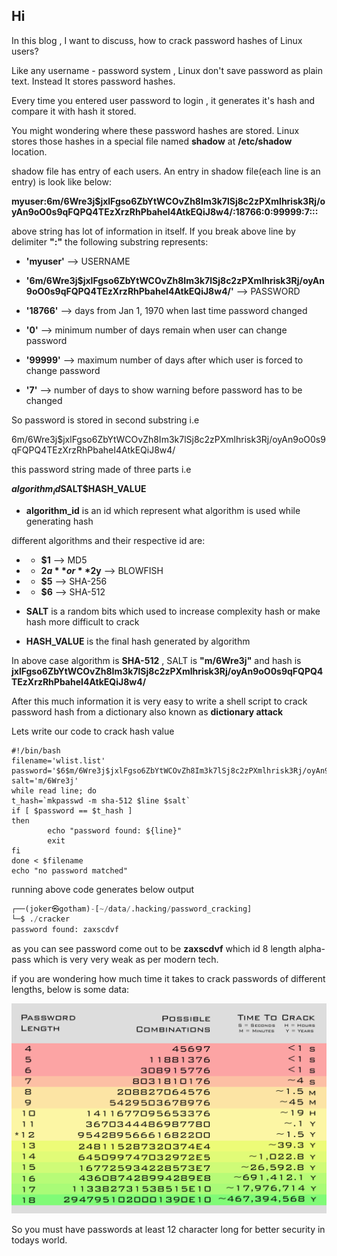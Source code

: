 ## Hi

In this blog , I want to discuss, how to crack password hashes of Linux users? 

Like any username - password system , Linux don't save password as plain text. Instead It stores password hashes. 

Every time you entered user password to login , it generates it's hash and compare it with hash it stored.

You might wondering where these password hashes are stored. Linux stores those hashes in a special file named **shadow** at **/etc/shadow** location.

shadow file has entry of each users. An entry in shadow file(each line is an entry) is look like below:

**myuser:$6$m/6Wre3j$jxlFgso6ZbYtWCOvZh8Im3k7lSj8c2zPXmlhrisk3Rj/oyAn9oO0s9qFQPQ4TEzXrzRhPbaheI4AtkEQiJ8w4/:18766:0:99999:7:::**

above string has lot of information in itself. If you break above line by delimiter **":"** the  following substring represents:

- **'myuser'**  --> USERNAME

- **'$6$m/6Wre3j$jxlFgso6ZbYtWCOvZh8Im3k7lSj8c2zPXmlhrisk3Rj/oyAn9oO0s9qFQPQ4TEzXrzRhPbaheI4AtkEQiJ8w4/'** --> PASSWORD

- **'18766'** --> days from Jan 1, 1970 when last time password changed

- **'0'** --> minimum number of days remain when user can change password

- **'99999'** --> maximum number of days after which user is forced to change password

- **'7'** --> number of days to show warning before password has to be changed

So password is stored in second substring i.e 

$6$m/6Wre3j$jxlFgso6ZbYtWCOvZh8Im3k7lSj8c2zPXmlhrisk3Rj/oyAn9oO0s9qFQPQ4TEzXrzRhPbaheI4AtkEQiJ8w4/

this password string made of three parts i.e

**$algorithm_id$SALT$HASH_VALUE**

- **algorithm_id** is an id which represent what algorithm is used while generating hash 

different algorithms and their respective id are:

- - **$1** --> MD5

- - **$2a**  or **$2y** --> BLOWFISH

- - **$5** --> SHA-256

- - **$6** --> SHA-512

- **SALT** is a random bits which used to increase complexity hash or make hash more difficult to crack

- **HASH_VALUE** is the final hash generated by algorithm

In above case algorithm is **SHA-512** , SALT is **"m/6Wre3j"**  and hash is **jxlFgso6ZbYtWCOvZh8Im3k7lSj8c2zPXmlhrisk3Rj/oyAn9oO0s9qFQPQ4TEzXrzRhPbaheI4AtkEQiJ8w4/**

After this much information it is very easy to write a shell script to crack password hash from a dictionary also known as **dictionary attack** 

Lets write our code to crack hash value

```shell
#!/bin/bash
filename='wlist.list'
password='$6$m/6Wre3j$jxlFgso6ZbYtWCOvZh8Im3k7lSj8c2zPXmlhrisk3Rj/oyAn9oO0s9qFQPQ4TEzXrzRhPbaheI4AtkEQiJ8w4/'
salt='m/6Wre3j'
while read line; do
t_hash=`mkpasswd -m sha-512 $line $salt`
if [ $password == $t_hash ]
then
        echo "password found: ${line}"
        exit
fi
done < $filename
echo "no password matched"
```

running above code generates below output

```python
┌──(joker㉿gotham)-[~/data/.hacking/password_cracking]
└─$ ./cracker
password found: zaxscdvf

```

as you can see password come out to be **zaxscdvf** which id 8 length alpha-pass which is very very weak as per modern tech.

if you are wondering how much time it takes to crack passwords of different lengths, below is some data:

![19.png](https://github.com/gurus158/blogs/blob/gh-pages/images/19.png?raw=true)



So you must have passwords at least 12 character long for better security in todays world.